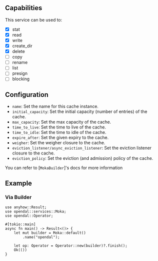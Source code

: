 ## Capabilities

This service can be used to:

- [x] stat
- [x] read
- [x] write
- [x] create_dir
- [x] delete
- [ ] copy
- [ ] rename
- [ ] list
- [ ] presign
- [ ] blocking

## Configuration

- `name`: Set the name for this cache instance.
- `initial_capacity`: Set the initial capacity (number of entries) of the cache.
- `max_capacity`: Set the max capacity of the cache.
- `time_to_live`: Set the time to live of the cache.
- `time_to_idle`: Set the time to idle of the cache.
- `expire_after`: Set the given expiry to the cache.
- `weigher`: Set the weigher closure to the cache.
- `eviction_listener/async_eviction_listener`: Set the eviction listener closure to the cache.
- `eviction_policy`: Set the eviction (and admission) policy of the cache.

You can refer to [`MokaBuilder`]'s docs for more information

## Example

### Via Builder

```rust,no_run
use anyhow::Result;
use opendal::services::Moka;
use opendal::Operator;

#[tokio::main]
async fn main() -> Result<()> {
    let mut builder = Moka::default()
        .name("opendal");

    let op: Operator = Operator::new(builder)?.finish();
    Ok(())
}
```
